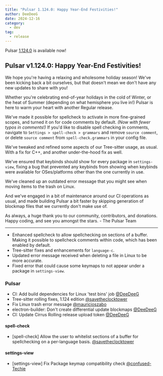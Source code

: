 ```yaml
---
title: "Pulsar 1.124.0: Happy Year-End Festivities!"
author: DeeDeeG
date: 2024-12-16
category:
  - dev
tag:
  - release
---
```


Pulsar [1.124.0](https://github.com/pulsar-edit/pulsar/releases/tag/v1.124.0) is available now!

<!-- more -->

## Pulsar v1.124.0: Happy Year-End Festivities!

We hope you're having a relaxing and wholesome holiday season! We've been kicking back a bit ourselves, but that doesn't mean we don't have any new updates to share with you!

Whether you're celebrating end-of-year holidays in the cold of Winter, or the heat of Summer (depending on what hemisphere you live in!) Pulsar is here to warm your heart with another Regular release.

We've made it possible for spellcheck to activate in more fine-grained scopes, and turned it on for code comments by default. _(Now with fewer typos in comments!)_ If you'd like to disable spell checking in comments, navigate to `Settings > spell-check > grammars` and remove `source comment`, or delete `source comment` from `spell-check.grammars` in your config file.

We've tweaked and refined some aspects of our Tree-sitter usage, as usual. With a fix for C++, and another under-the-hood fix as well.

We've ensured that keybinds should show for every package in `settings-view`, fixing a bug that prevented any keybinds from showing when keybinds were available for OSes/platforms other than the one currently in use.

We've cleaned up an outdated error message that you might see when moving items to the trash on Linux.

And we've engaged in a bit of maintenance around our CI operations as usual, and made building Pulsar a bit faster by skipping generation of blockmap files that we currently don't make use of.

As always, a huge thank you to our community, contributors, and donations.
Happy coding, and see you amongst the stars.
\- The Pulsar Team

---

- Enhanced spellcheck to allow spellchecking on sections of a buffer. Making it possible to spellcheck comments within code, which has been enabled by default.
- Tree-sitter fixes and enhancements for `language-c`.
- Updated error message received when deleting a file in Linux to be more accurate.
- Fixed error that could cause some keymaps to not appear under a package in `settings-view`.

### Pulsar

- CI: Add build dependencies for Linux 'test bins' job [@DeeDeeG](https://github.com/pulsar-edit/pulsar/pull/1165)
- Tree-sitter rolling fixes, 1.124 edition [@savetheclocktower](https://github.com/pulsar-edit/pulsar/pull/1148)
- Fix Linux trash error message [@mauricioszabo](https://github.com/pulsar-edit/pulsar/pull/1151)
- electron-builder: Don't create differential update blockmaps [@DeeDeeG](https://github.com/pulsar-edit/pulsar/pull/1139)
- CI: Update Cirrus Rolling release upload token [@DeeDeeG](https://github.com/pulsar-edit/pulsar/pull/1141)

#### spell-check

- [spell-check] Allow the user to whitelist sections of a buffer for spellchecking on a per-language basis. [@savetheclocktower](https://github.com/pulsar-edit/pulsar/pull/1147)

#### settings-view

- [settings-view] Fix Package keymap compatibility check [@confused-Techie](https://github.com/pulsar-edit/pulsar/pull/1161)
